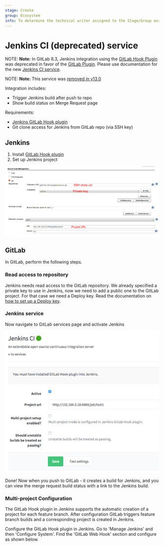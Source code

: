 ```yaml
---
stage: Create
group: Ecosystem
info: To determine the technical writer assigned to the Stage/Group associated with this page, see https://about.gitlab.com/handbook/engineering/ux/technical-writing/#designated-technical-writers
---
```


# Jenkins CI (deprecated) service

NOTE: **Note:**
In GitLab 8.3, Jenkins integration using the
[GitLab Hook Plugin](https://wiki.jenkins.io/display/JENKINS/GitLab+Hook+Plugin)
was deprecated in favor of the
[GitLab Plugin](https://wiki.jenkins.io/display/JENKINS/GitLab+Plugin).
Please use documentation for the new [Jenkins CI service](jenkins.md).

NOTE: **Note:**
This service was [removed in v13.0](https://gitlab.com/gitlab-org/gitlab/-/issues/1600)

Integration includes:

- Trigger Jenkins build after push to repo
- Show build status on Merge Request page

Requirements:

- [Jenkins GitLab Hook plugin](https://wiki.jenkins.io/display/JENKINS/GitLab+Hook+Plugin)
- Git clone access for Jenkins from GitLab repo (via SSH key)

## Jenkins

1. Install [GitLab Hook plugin](https://wiki.jenkins.io/display/JENKINS/GitLab+Hook+Plugin)
1. Set up Jenkins project

![screen](img/jenkins_project.png)

## GitLab

In GitLab, perform the following steps.

### Read access to repository

Jenkins needs read access to the GitLab repository. We already specified a
private key to use in Jenkins, now we need to add a public one to the GitLab
project. For that case we need a Deploy key. Read the documentation on
[how to set up a Deploy key](../ssh/README.md#deploy-keys).

### Jenkins service

Now navigate to GitLab services page and activate Jenkins

![screen](img/jenkins_gitlab_service.png)

Done! Now when you push to GitLab - it creates a build for Jenkins, and you can view the merge request build status with a link to the Jenkins build.

### Multi-project Configuration

The GitLab Hook plugin in Jenkins supports the automatic creation of a project
for each feature branch. After configuration GitLab triggers feature branch
builds and a corresponding project is created in Jenkins.

Configure the GitLab Hook plugin in Jenkins. Go to 'Manage Jenkins' and then
'Configure System'. Find the 'GitLab Web Hook' section and configure as shown below.
